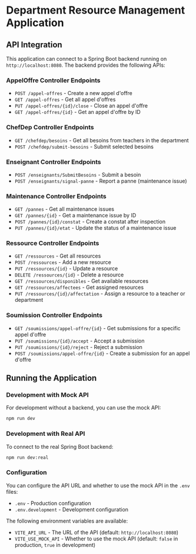 # Department Resource Management Application

## API Integration

This application can connect to a Spring Boot backend running on `http://localhost:8080`. The backend provides the following APIs:

### AppelOffre Controller Endpoints
- `POST /appel-offres` - Create a new appel d'offre
- `GET /appel-offres` - Get all appel d'offres
- `PUT /appel-offres/{id}/close` - Close an appel d'offre
- `GET /appel-offres/{id}` - Get an appel d'offre by ID

### ChefDep Controller Endpoints
- `GET /chefdep/besoins` - Get all besoins from teachers in the department
- `POST /chefdep/submit-besoins` - Submit selected besoins

### Enseignant Controller Endpoints
- `POST /enseignants/SubmitBesoins` - Submit a besoin
- `POST /enseignants/signal-panne` - Report a panne (maintenance issue)

### Maintenance Controller Endpoints
- `GET /pannes` - Get all maintenance issues
- `GET /pannes/{id}` - Get a maintenance issue by ID
- `POST /pannes/{id}/constat` - Create a constat after inspection
- `PUT /pannes/{id}/etat` - Update the status of a maintenance issue

### Ressource Controller Endpoints
- `GET /ressources` - Get all resources
- `POST /ressources` - Add a new resource
- `PUT /ressources/{id}` - Update a resource
- `DELETE /ressources/{id}` - Delete a resource
- `GET /ressources/disponibles` - Get available resources
- `GET /ressources/affectees` - Get assigned resources
- `PUT /ressources/{id}/affectation` - Assign a resource to a teacher or department

### Soumission Controller Endpoints
- `GET /soumissions/appel-offre/{id}` - Get submissions for a specific appel d'offre
- `PUT /soumissions/{id}/accept` - Accept a submission
- `PUT /soumissions/{id}/reject` - Reject a submission
- `POST /soumissions/appel-offre/{id}` - Create a submission for an appel d'offre

## Running the Application

### Development with Mock API

For development without a backend, you can use the mock API:

```bash
npm run dev
```

### Development with Real API

To connect to the real Spring Boot backend:

```bash
npm run dev:real
```

### Configuration

You can configure the API URL and whether to use the mock API in the `.env` files:

- `.env` - Production configuration
- `.env.development` - Development configuration

The following environment variables are available:

- `VITE_API_URL` - The URL of the API (default: `http://localhost:8080`)
- `VITE_USE_MOCK_API` - Whether to use the mock API (default: `false` in production, `true` in development)